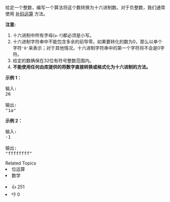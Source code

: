 <p>给定一个整数，编写一个算法将这个数转换为十六进制数。对于负整数，我们通常使用&nbsp;<a href="https://baike.baidu.com/item/%E8%A1%A5%E7%A0%81/6854613?fr=aladdin">补码运算</a>&nbsp;方法。</p>

<p><strong>注意:</strong></p>

<ol> 
 <li>十六进制中所有字母(<code>a-f</code>)都必须是小写。</li> 
 <li>十六进制字符串中不能包含多余的前导零。如果要转化的数为0，那么以单个字符<code>'0'</code>来表示；对于其他情况，十六进制字符串中的第一个字符将不会是0字符。&nbsp;</li> 
 <li>给定的数确保在32位有符号整数范围内。</li> 
 <li><strong>不能使用任何由库提供的将数字直接转换或格式化为十六进制的方法。</strong></li> 
</ol>

<p><strong>示例 1：</strong></p>

<pre>
输入:
26

输出:
"1a"
</pre>

<p><strong>示例 2：</strong></p>

<pre>
输入:
-1

输出:
"ffffffff"
</pre>

<div><div>Related Topics</div><div><li>位运算</li><li>数学</li></div></div><br><div><li>👍 251</li><li>👎 0</li></div>